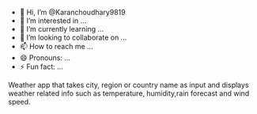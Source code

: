- 👋 Hi, I’m @Karanchoudhary9819
- 👀 I’m interested in ...
- 🌱 I’m currently learning ...
- 💞️ I’m looking to collaborate on ...
- 📫 How to reach me ...
- 😄 Pronouns: ...
- ⚡ Fun fact: ...

<!---
Karanchoudhary9819/Karanchoudhary9819 is a ✨ special ✨ repository because its `README.md` (this file) appears on your GitHub profile.
You can click the Preview link to take a look at your changes.
--->
Weather app that takes city, region or country name as input and displays weather related info such as temperature, humidity,rain forecast and wind speed.
